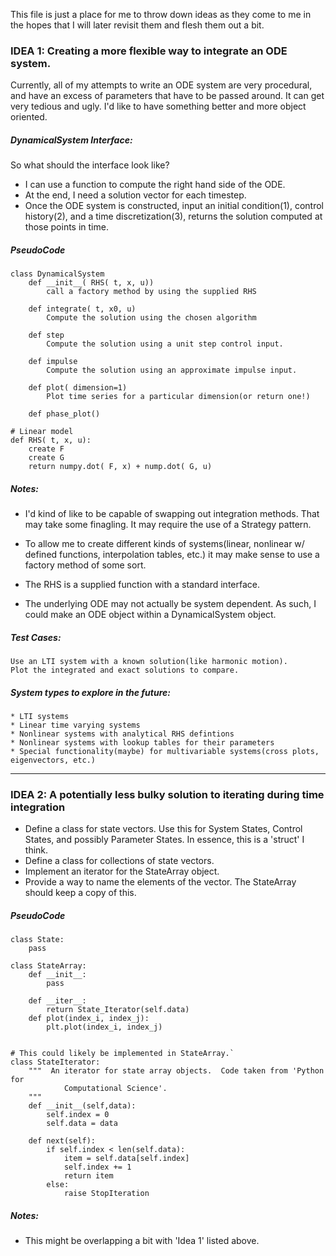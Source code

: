 This file is just a place for me to throw down ideas as they come to me in the hopes that I
will later revisit them and flesh them out a bit.




### IDEA 1:  Creating a more flexible way to integrate an ODE system.  

Currently, all of my attempts to write an ODE system are very procedural, and have
an excess of parameters that have to be passed around.  It can get very tedious and ugly.
I'd like to have something better and more object oriented.


##### DynamicalSystem Interface:
So what should the interface look like?

  * I can use a function to compute the right hand side of the ODE.
  * At the end, I need a solution vector for each timestep.
  * Once the ODE system is constructed, input an initial condition(1), control history(2), and 
	a time discretization(3), returns the solution computed at those points in time.


##### PseudoCode

    class DynamicalSystem
	    def __init__( RHS( t, x, u)) 
		    call a factory method by using the supplied RHS
	
	    def integrate( t, x0, u)
		    Compute the solution using the chosen algorithm

	    def step
		    Compute the solution using a unit step control input.

	    def impulse
		    Compute the solution using an approximate impulse input.
	
 	    def plot( dimension=1)
		    Plot time series for a particular dimension(or return one!)
	    
	    def phase_plot() 

    # Linear model
    def RHS( t, x, u):
	    create F
	    create G
    	return numpy.dot( F, x) + nump.dot( G, u)
			
##### Notes:
  * I'd kind of like to be capable of swapping out integration methods.  That may take
		some finagling.  It may require the use of a Strategy pattern.

  * To allow me to create different kinds of systems(linear, nonlinear w/ defined functions,
		interpolation tables, etc.) it may make sense to use a factory method of some sort.
	
  * The RHS is a supplied function with a standard interface.
	
  * The underlying ODE may not actually be system dependent.  As such, I could make an ODE 
		object within a DynamicalSystem object.

##### Test Cases:
	Use an LTI system with a known solution(like harmonic motion).
	Plot the integrated and exact solutions to compare.


##### System types to explore in the future:
	* LTI systems
	* Linear time varying systems
	* Nonlinear systems with analytical RHS defintions
	* Nonlinear systems with lookup tables for their parameters
	* Special functionality(maybe) for multivariable systems(cross plots, eigenvectors, etc.)

******

###  IDEA 2:  A potentially less bulky solution to iterating during time integration

 * Define a class for state vectors.  Use this for System States, Control States, and possibly
	Parameter States.  In essence, this is a 'struct' I think.
 * Define a class for collections of state vectors.
 * Implement an iterator for the StateArray object.
 * Provide a way to name the elements of the vector.  The StateArray should keep a copy of this.


##### PseudoCode
    class State:
	    pass

    class StateArray:
	    def __init__:
		    pass

	    def __iter__:
		    return State_Iterator(self.data)
    	def plot(index_i, index_j):
	    	plt.plot(index_i, index_j)


    # This could likely be implemented in StateArray.`
    class StateIterator:
	    """  An iterator for state array objects.  Code taken from 'Python for
		    	Computational Science'.
	    """
	    def __init__(self,data):
		    self.index = 0
		    self.data = data

	    def next(self):
		    if self.index < len(self.data):
			    item = self.data[self.index]
			    self.index += 1
			    return item
		    else:
			    raise StopIteration
##### Notes:
  * This might be overlapping a bit with 'Idea 1' listed above.  


